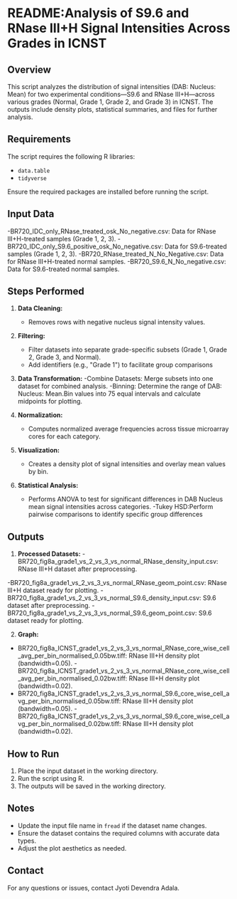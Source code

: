 # README:Analysis of S9.6 and RNase III+H Signal Intensities Across Grades in ICNST

## Overview

This script analyzes the distribution of signal intensities (DAB: Nucleus: Mean) for two experimental conditions—S9.6 and RNase III+H—across various grades (Normal, Grade 1, Grade 2, and Grade 3) in ICNST. The outputs include density plots, statistical summaries, and files for further analysis.

## Requirements

The script requires the following R libraries:
- `data.table`
- `tidyverse`

Ensure the required packages are installed before running the script.

## Input Data

-BR720_IDC_only_RNase_treated_osk_No_negative.csv: Data for RNase III+H-treated samples (Grade 1, 2, 3).
-BR720_IDC_only_S9.6_positive_osk_No_negative.csv: Data for S9.6-treated samples (Grade 1, 2, 3).
-BR720_RNase_treated_N_No_Negative.csv: Data for RNase III+H-treated normal samples.
-BR720_S9.6_N_No_negative.csv: Data for S9.6-treated normal samples.

## Steps Performed

1. **Data Cleaning:**
   - Removes rows with negative nucleus signal intensity values.

2. **Filtering:**
   - Filter datasets into separate grade-specific subsets (Grade 1, Grade 2, Grade 3, and Normal).
   - Add identifiers (e.g., "Grade 1") to facilitate group comparisons

3. **Data Transformation:**
   -Combine Datasets: Merge subsets into one dataset for combined analysis.
   -Binning: Determine the range of DAB: Nucleus: Mean.Bin values into 75 equal intervals and calculate midpoints for plotting.

4. **Normalization:**
   - Computes normalized average frequencies across tissue microarray cores for each category.

5. **Visualization:**
   - Creates a density plot of signal intensities and overlay mean values by bin.

6. **Statistical Analysis:**
   - Performs ANOVA to test for significant differences in DAB Nucleus mean signal intensities across categories.
   -Tukey HSD:Perform pairwise comparisons to identify specific group differences

## Outputs

1. **Processed Datasets:**
  -BR720_fig8a_grade1_vs_2_vs_3_vs_normal_RNase_density_input.csv: RNase III+H dataset after preprocessing.

  -BR720_fig8a_grade1_vs_2_vs_3_vs_normal_RNase_geom_point.csv: RNase III+H dataset ready for plotting.
  -BR720_fig8a_grade1_vs_2_vs_3_vs_normal_S9.6_density_input.csv: S9.6 dataset after preprocessing.
  -BR720_fig8a_grade1_vs_2_vs_3_vs_normal_S9.6_geom_point.csv: S9.6 dataset ready for plotting.

2. **Graph:**
  - BR720_fig8a_ICNST_grade1_vs_2_vs_3_vs_normal_RNase_core_wise_cell_avg_per_bin_normalised_0.05bw.tiff: RNase III+H density plot (bandwidth=0.05).
-BR720_fig8a_ICNST_grade1_vs_2_vs_3_vs_normal_RNase_core_wise_cell_avg_per_bin_normalised_0.02bw.tiff: RNase III+H density plot (bandwidth=0.02).
- BR720_fig8a_ICNST_grade1_vs_2_vs_3_vs_normal_S9.6_core_wise_cell_avg_per_bin_normalised_0.05bw.tiff: RNase III+H density plot (bandwidth=0.05).
-BR720_fig8a_ICNST_grade1_vs_2_vs_3_vs_normal_S9.6_core_wise_cell_avg_per_bin_normalised_0.02bw.tiff: RNase III+H density plot (bandwidth=0.02).

## How to Run

1. Place the input dataset in the working directory.
2. Run the script using R.
3. The outputs will be saved in the working directory.

## Notes

- Update the input file name in `fread` if the dataset name changes.
- Ensure the dataset contains the required columns with accurate data types.
- Adjust the plot aesthetics as needed.

## Contact

For any questions or issues, contact Jyoti Devendra Adala.


